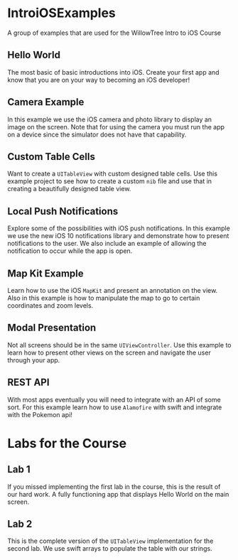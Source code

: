 # IntroiOSExamples
A group of examples that are used for the WillowTree Intro to iOS Course

## Hello World
The most basic of basic introductions into iOS. Create your first app and know that you are on your way to becoming an iOS developer!

## Camera Example
In this example we use the iOS camera and photo library to display an image on the screen. Note that for using the camera you must run the app on a device since the simulator does not have that capability.

## Custom Table Cells
Want to create a `UITableView` with custom designed table cells. Use this example project to see how to create a custom `nib` file and use that in creating a beautifully designed table view. 

## Local Push Notifications
Explore some of the possibilities with iOS push notifications. In this example we use the new iOS 10 notifications library and demonstrate how to present notifications to the user. We also include an example of allowing the notification to occur while the app is open.

## Map Kit Example
Learn how to use the iOS `MapKit` and present an annotation on the view. Also in this example is how to manipulate the map to go to certain coordinates and zoom levels. 

## Modal Presentation
Not all screens should be in the same `UIViewController`. Use this example to learn how to present other views on the screen and navigate the user through your app.

## REST API
With most apps eventually you will need to integrate with an API of some sort. For this example learn how to use `Alamofire` with swift and integrate with the Pokemon api!

# Labs for the Course

## Lab 1
If you missed implementing the first lab in the course, this is the result of our hard work. A fully functioning app that displays Hello World on the main screen.

## Lab 2
This is the complete version of the `UITableView` implementation for the second lab. We use swift arrays to populate the table with our strings. 
